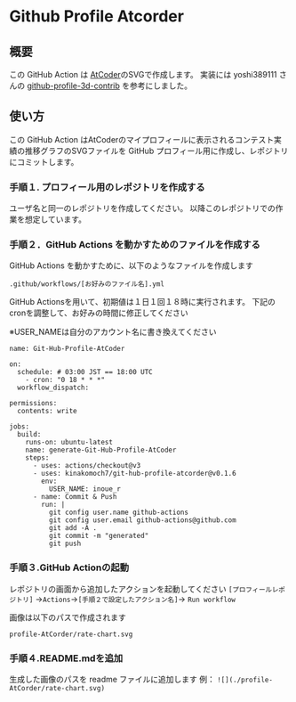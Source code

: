 # Github Profile Atcorder

## 概要
この GitHub Action は [AtCoder](https://atcoder.jp/?lang=ja)のSVGで作成します。
実装には yoshi389111 さんの [github-profile-3d-contrib](https://github.com/yoshi389111/github-profile-3d-contrib) を参考にしました。

## 使い方

この GitHub Action はAtCoderのマイプロフィールに表示されるコンテスト実績の推移グラフのSVGファイルを GitHub プロフィール用に作成し、レポジトリにコミットします。

### 手順１. プロフィール用のレポジトリを作成する
ユーザ名と同一のレポジトリを作成してください。
以降このレポジトリでの作業を想定しています。

### 手順２．GitHub Actions を動かすためのファイルを作成する

GitHub Actions を動かすために、以下のようなファイルを作成します

``` .github/workflows/[お好みのファイル名].yml ```

GitHub Actionsを用いて、初期値は１日１回１８時に実行されます。
下記のcronを調整して、お好みの時間に修正してください

※USER_NAMEは自分のアカウント名に書き換えてください

```
name: Git-Hub-Profile-AtCoder

on:
  schedule: # 03:00 JST == 18:00 UTC
    - cron: "0 18 * * *"
  workflow_dispatch:

permissions:
  contents: write

jobs:
  build:
    runs-on: ubuntu-latest
    name: generate-Git-Hub-Profile-AtCoder
    steps:
      - uses: actions/checkout@v3
      - uses: kinakomoch7/git-hub-profile-atcorder@v0.1.6
        env:
          USER_NAME: inoue_r
      - name: Commit & Push
        run: |
          git config user.name github-actions
          git config user.email github-actions@github.com
          git add -A .
          git commit -m "generated"
          git push
```

### 手順３.GitHub Actionの起動

レポジトリの画面から追加したアクションを起動してください
```[プロフィールレポジトリ]``` ->```Actions```->```[手順２で設定したアクション名]```-> ```Run workflow```

画像は以下のパスで作成されます

```profile-AtCorder/rate-chart.svg```


### 手順４.README.mdを追加

生成した画像のパスを readme ファイルに追加します
例：
``` ![](./profile-AtCorder/rate-chart.svg) ```
